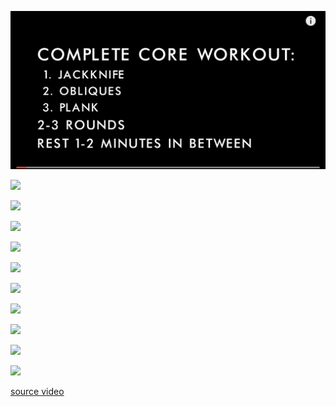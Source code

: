 
![](https://github.com/xiaohan2012/my-exercises/blob/master/core-male/gifs/1.gif)


![](https://github.com/xiaohan2012/my-exercises/blob/master/core-male/gifs/2.gif)


![](https://github.com/xiaohan2012/my-exercises/blob/master/core-male/gifs/3.gif)


![](https://github.com/xiaohan2012/my-exercises/blob/master/core-male/gifs/4.gif)


![](https://github.com/xiaohan2012/my-exercises/blob/master/core-male/gifs/5.gif)


![](https://github.com/xiaohan2012/my-exercises/blob/master/core-male/gifs/6.gif)


![](https://github.com/xiaohan2012/my-exercises/blob/master/core-male/gifs/7.gif)

![](https://github.com/xiaohan2012/my-exercises/blob/master/core-male/gifs/8.gif)

![](https://github.com/xiaohan2012/my-exercises/blob/master/core-male/gifs/9.gif)

![](https://github.com/xiaohan2012/my-exercises/blob/master/core-male/gifs/10.gif)

![](https://github.com/xiaohan2012/my-exercises/blob/master/core-male/gifs/11.gif)


[source video](https://www.youtube.com/watch?v=aBCSTNNTLQQ)